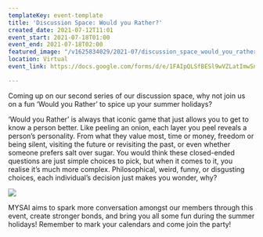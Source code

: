```yaml
---
templateKey: event-template
title: 'Discussion Space: Would you Rather?'
created_date: 2021-07-12T11:01
event_start: 2021-07-18T01:00
event_end: 2021-07-18T02:00
featured_image: "/v1625834029/2021-07/discussion_space_would_you_rather_dnbksz.jpg"
location: Virtual
event_link: https://docs.google.com/forms/d/e/1FAIpQLSfBESl9wVZLatImwSnGrE0CdBJ5vvNeN9Ebpx5_VN5gdg4Suw/viewform

---
```

Coming up on our second series of our discussion space, why not join us on a fun ‘Would you Rather’ to spice up your summer holidays?

‘Would you Rather’ is always that iconic game that just allows you to get to know a person better. Like peeling an onion, each layer you peel reveals a person’s personality. From what they value most, time or money, freedom or being silent, visiting the future or revisiting the past, or even whether someone prefers salt over sugar. You would think these closed-ended questions are just simple choices to pick, but when it comes to it, you realise it’s much more complex. Philosophical, weird, funny, or disgusting choices, each individual’s decision just makes you wonder, why?

![](/v1626127731/2021-07/discussion_space_would_you_rather_wonder_lhx2ij.jpg)

MYSAI aims to spark more conversation amongst our members through this event, create stronger bonds, and bring you all some fun during the summer holidays! Remember to mark your calendars and come join the party!
